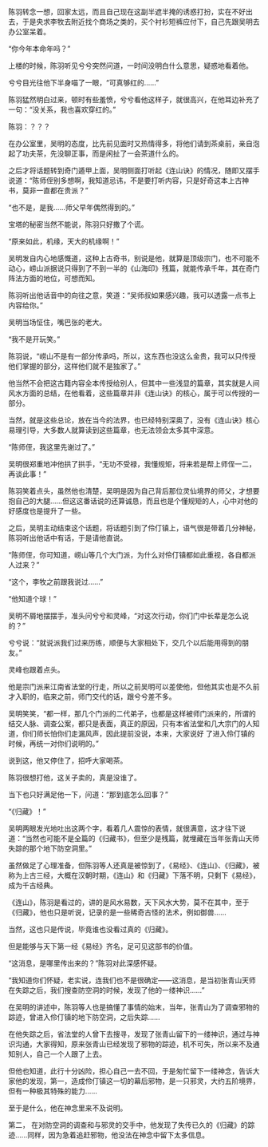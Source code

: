 陈羽转念一想，回家太远，而且自己现在这副半遮半掩的诱惑打扮，实在不好出去，于是央求李牧去附近找个商场之类的，买个衬衫短裤应付下，自己先跟吴明去办公室呆着。

“你今年本命年吗？”

上楼的时候，陈羽听见兮兮突然问道，一时间没明白什么意思，疑惑地看着他。

兮兮目光往他下半身喵了一眼，“可真够红的……”

陈羽猛然明白过来，顿时有些羞愤，兮兮看他这样子，就很高兴，在他耳边补充了一句：“没关系，我也喜欢穿红的。”

陈羽：？？？

在办公室里，吴明的态度，比先前见面时又热情得多，将他们请到茶桌前，亲自泡起了功夫茶，先没聊正事，而是闲扯了一会茶道什么的。

之后才将话题转到奇门遁甲上面，吴明侧面打听起《连山诀》的情况，随即又摆手说道：“陈师侄别多想啊，我知道忌讳，不是要打听内容，只是好奇这本上古神书，莫非一直都在贵派？”

“也不是，是我……师父早年偶然得到的。”

宝塔的秘密当然不能说，陈羽只好撒了个谎。

“原来如此，机缘，天大的机缘啊！”

吴明发自内心地感慨道，这种上古奇书，别说是他，就算是顶级宗门，也不可能不动心，崂山派据说只得到了不到一半的《山海印》残篇，就能传承千年，其在奇门阵法方面的地位，可想而知。

陈羽听出他话音中的向往之意，笑道：“吴师叔如果感兴趣，我可以透露一点书上内容给你。”

吴明当场怔住，嘴巴张的老大。

“我不是开玩笑。”

陈羽说，“崂山不是有一部分传承吗，所以，这东西也没这么金贵，我可以只传授他们掌握的部分，这样他们就不是独家了。”

他当然不会把这古籍内容全本传授给别人，但其中一些浅显的篇章，其实就是人间风水方面的总结，在他看着，这些篇章并非《连山诀》的核心，属于可以传授的一部分。

当然，就是这些总论，放在当今的法界，也已经特别深奥了，没有《连山诀》核心易理引导，大多数人就算读到这些篇章，也无法领会太多其中深意。

“陈师侄，我这里先谢过了。”

吴明很郑重地冲他拱了拱手，“无功不受禄，我懂规矩，将来若是帮上师侄一二，再谈此事！”

陈羽笑着点头，虽然他也清楚，吴明是因为自己背后那位灵仙境界的师父，才想要抱自己的大腿……但这这番话说的还算诚恳，而且也是个懂规矩的人，心中对他的好感度也是提升了一些。

之后，吴明主动结束这个话题，将话题引到了伶仃镇上，语气很是带着几分神秘，陈羽听出他话中有话，于是请他直说。

“陈师侄，你可知道，崂山等几个大门派，为什么对伶仃镇都如此重视，各自都派人过来？”

“这个，李牧之前跟我说过……”

“他知道个球！”

吴明不屑地摆摆手，准头问兮兮和灵峰，“对这次行动，你们门中长辈是怎么说的？”

兮兮说：“就说派我们过来历练，顺便与大家相处下，交几个以后能用得到的朋友。”

灵峰也跟着点头。

他是宗门派来江南省法堂的行走，所以之前吴明可以差使他，但他其实也是不久前才入职的，临来之前，师门交代的话，跟兮兮差不多。

吴明笑笑，“都一样，那几个门派的二代弟子，也都是这样被师门派来的，所谓的结交人脉、调查公案，都只是表面，真正的原因，只有本省法堂和几大宗门的人知道，你们师长怕你们走漏风声，因此提前没说，本来，大家说好 了进入伶仃镇的时候，再统一对你们说明的。”

说到这，他又停住了，招呼大家喝茶。

陈羽很想打他，这关子卖的，真是没谁了。

当下也只好满足他一下，问道：“那到底怎么回事？”

“《归藏》！”

吴明两眼发光地吐出这两个字，看着几人震惊的表情，就很满意，这才往下说道：“当然也可能不是全篇的《归藏书》，但至少是残篇，就埋藏在当年张青山天师失踪的那个地下防空洞里。”

虽然做足了心理准备，但陈羽等人还真是被惊到了，《易经》、《连山》、《归藏》，被称为上古三经，大概在汉朝时期，《连山》和《归藏》下落不明，只剩下《易经》，成为千古经典。

《连山》，陈羽是看过的，讲的是风水易数，天下风水大势，莫不在其中，至于《归藏》，他也只是听说，记录的是一些稀奇古怪的法术，例如御兽……

当然，这也只是传说，毕竟谁也没看过真的《归藏》。

但是能够与天下第一经《易经》齐名，足可见这部书的价值。

“这消息，是哪里传出来的？”陈羽对此深感怀疑。

“我知道你们怀疑，老实说，连我们也不是很确定——这消息，是当初张青山天师在失踪之后，我们搜查防空洞的时候，发现了他的一缕神识……”

在吴明的讲述中，陈羽等人也是搞懂了事情的始末，当年，张青山为了调查邪物的踪迹，曾进入伶仃镇的地下防空洞，之后失踪……

在他失踪之后，省法堂的人曾下去搜寻，发现了张青山留下的一缕神识，通过与神识沟通，大家得知，原来张青山已经发现了邪物的踪迹，机不可失，所以来不及通知别人，自己一个人跟了上去。

但他也知道，此行十分凶险，担心自己一去不回，于是匆忙留下一缕神念，告诉大家他的发现，第一，造成伶仃镇这一切的幕后邪物，是一只邪灵，大约五阶境界，但有一种极其特殊的能力……

至于是什么，他在神念里来不及说明。

第二， 在对防空洞的调查和与邪灵的交手中，他发现了失传已久的《归藏》的踪迹……同样，因为急着追赶邪物，他没法在神念中留下太多信息。
